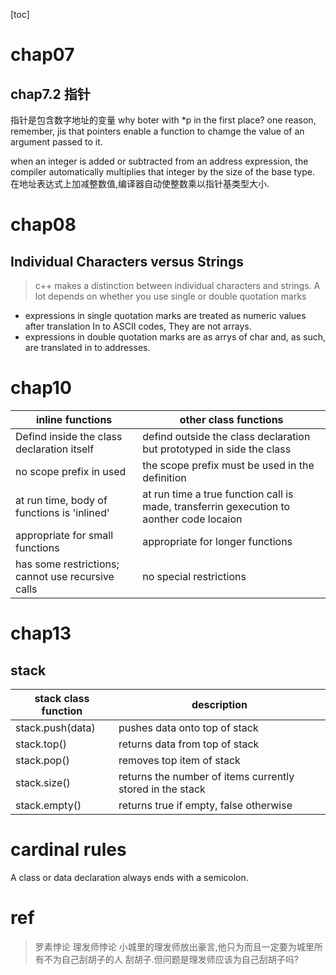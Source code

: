 [toc]
# chap07
## chap7.2 指针
指针是包含数字地址的变量
why boter with *p in the first place?
one reason, remember, jis that pointers enable a function to chamge the value of an argument passed to it.

when an integer is added or subtracted from an address expression, the compiler automatically multiplies that integer by the size of the base type.
在地址表达式上加减整数值,编译器自动使整数乘以指针基类型大小.

# chap08
## Individual Characters versus Strings

> c++ makes a distinction between individual characters and strings. A lot depends on whether you use single or double quotation marks
 - expressions in single quotation marks are treated  as numeric values after translation In to ASCII codes, They are not arrays.
 - expressions in double quotation marks are as arrys of char and, as such, are translated in to addresses.

# chap10

| inline functions | other class functions |
| --- | --- |
| Defind inside the class declaration itself | defind outside the class declaration but prototyped in side the class
| no scope prefix in used | the scope prefix must be used in the definition
| at run time, body of functions is 'inlined' | at run time a true function call is made, transferrin gexecution to aonther code locaion 
| appropriate for small functions | appropriate for longer functions
| has some restrictions; cannot use recursive calls | no special restrictions
# chap13

## stack

| stack class function | description
| --- | --- |
| stack.push(data) | pushes data onto top of stack
| stack.top() | returns data from top of stack
| stack.pop() | removes top item of stack 
| stack.size() | returns the number of items currently stored in the stack
| stack.empty() | returns true if empty, false otherwise
# cardinal rules
A class or data declaration always ends with a semicolon.

# ref
> 罗素悖论 理发师悖论
>小城里的理发师放出豪言,他只为而且一定要为城里所有不为自己刮胡子的人 刮胡子.但问题是理发师应该为自己刮胡子吗?